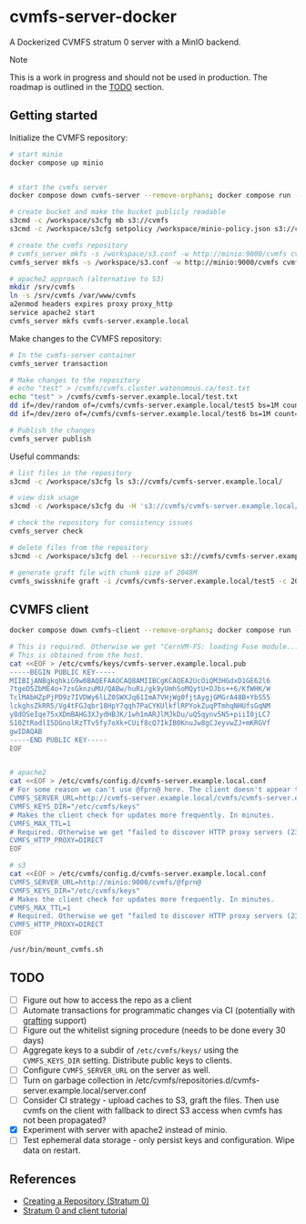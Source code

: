 # cvmfs-server-docker

A Dockerized CVMFS stratum 0 server with a MinIO backend.

> [!NOTE]
> This is a work in progress and should not be used in production. The roadmap is outlined in the [TODO](#TODO) section.

## Getting started

Initialize the CVMFS repository:

```bash
# start minio
docker compose up minio


# start the cvmfs server
docker compose down cvmfs-server --remove-orphans; docker compose run --service-ports cvmfs-server

# create bucket and make the bucket publicly readable
s3cmd -c /workspace/s3cfg mb s3://cvmfs
s3cmd -c /workspace/s3cfg setpolicy /workspace/minio-policy.json s3://cvmfs

# create the cvmfs repository
# cvmfs_server mkfs -s /workspace/s3.conf -w http://minio:9000/cvmfs cvmfs.cluster.watonomous.ca
cvmfs_server mkfs -s /workspace/s3.conf -w http://minio:9000/cvmfs cvmfs-server.example.local

# apache2 approach (alternative to S3)
mkdir /srv/cvmfs
ln -s /srv/cvmfs /var/www/cvmfs
a2enmod headers expires proxy proxy_http
service apache2 start
cvmfs_server mkfs cvmfs-server.example.local
```

Make changes to the CVMFS repository:

```bash
# In the cvmfs-server container
cvmfs_server transaction

# Make changes to the repository
# echo "test" > /cvmfs/cvmfs.cluster.watonomous.ca/test.txt
echo "test" > /cvmfs/cvmfs-server.example.local/test.txt
dd if=/dev/random of=/cvmfs/cvmfs-server.example.local/test5 bs=1M count=1024
dd if=/dev/zero of=/cvmfs/cvmfs-server.example.local/test6 bs=1M count=1024

# Publish the changes
cvmfs_server publish
```

Useful commands:

```bash
# list files in the repository
s3cmd -c /workspace/s3cfg ls s3://cvmfs/cvmfs-server.example.local/

# view disk usage
s3cmd -c /workspace/s3cfg du -H 's3://cvmfs/cvmfs-server.example.local/data/'

# check the repository for consistency issues
cvmfs_server check

# delete files from the repository
s3cmd -c /workspace/s3cfg del --recursive s3://cvmfs/cvmfs-server.example.local/data

# generate graft file with chunk size of 2048M
cvmfs_swissknife graft -i /cvmfs/cvmfs-server.example.local/test5 -c 2048
```


## CVMFS client

```bash
docker compose down cvmfs-client --remove-orphans; docker compose run --entrypoint sh cvmfs-client

# This is required. Otherwise we get "CernVM-FS: loading Fuse module... Failed to initialize root file catalog (16 - file catalog failure)"
# This is obtained from the host.
cat <<EOF > /etc/cvmfs/keys/cvmfs-server.example.local.pub 
-----BEGIN PUBLIC KEY-----
MIIBIjANBgkqhkiG9w0BAQEFAAOCAQ8AMIIBCgKCAQEA2UcOiQM3HGdxD1GE62l6
7tgeD5ZbME4o+7zsGknzuMU/QABw/huRi/gk9yUmhSoMQytU+DJbs++6/KfWHK/W
TclMAbHZpPjPD9z7IVDWy6lLZ0SWXJq61ImA7VHjWg0fjtAygjGMGrA48B+YbS55
lckghsZkRR5/Vg4tFGJqbr18HpY7qqh7PaCYKUlkflRPYokZuqPTmhqNHUfsGqNM
y8dOSeIqe75xXDmBAHG3XJydHBJK/1wh1mARJlMJkDu/uQ5qynv5N5+piiI0jLC7
S10ZtRodlI5DGnolRzTTv5fy7oXk+CUif8cQ7IkIB0KnuJw8gCJeyvwZJ+mKRGVf
gwIDAQAB
-----END PUBLIC KEY-----
EOF


# apache2
cat <<EOF > /etc/cvmfs/config.d/cvmfs-server.example.local.conf
# For some reason we can't use @fprn@ here. The client doesn't appear to do the substitution.
CVMFS_SERVER_URL=http://cvmfs-server.example.local/cvmfs/cvmfs-server.example.local
CVMFS_KEYS_DIR="/etc/cvmfs/keys"
# Makes the client check for updates more frequently. In minutes.
CVMFS_MAX_TTL=1
# Required. Otherwise we get "failed to discover HTTP proxy servers (23 - proxy auto-discovery failed)" on our custom cvmfs-server.
CVMFS_HTTP_PROXY=DIRECT
EOF

# s3
cat <<EOF > /etc/cvmfs/config.d/cvmfs-server.example.local.conf
CVMFS_SERVER_URL=http://minio:9000/cvmfs/@fprn@
CVMFS_KEYS_DIR="/etc/cvmfs/keys"
# Makes the client check for updates more frequently. In minutes.
CVMFS_MAX_TTL=1
# Required. Otherwise we get "failed to discover HTTP proxy servers (23 - proxy auto-discovery failed)" on our custom cvmfs-server.
CVMFS_HTTP_PROXY=DIRECT
EOF

/usr/bin/mount_cvmfs.sh
```

## TODO

- [ ] Figure out how to access the repo as a client
- [ ] Automate transactions for programmatic changes via CI (potentially with [grafting](https://cvmfs.readthedocs.io/en/stable/cpt-repo.html#grafting-files) support)
- [ ] Figure out the whitelist signing procedure (needs to be done every 30 days)
- [ ] Aggregate keys to a subdir of `/etc/cvmfs/keys/` using the `CVMFS_KEYS_DIR` setting. Distribute public keys to clients.
- [ ] Configure `CVMFS_SERVER_URL` on the server as well.
- [ ] Turn on garbage collection in /etc/cvmfs/repositories.d/cvmfs-server.example.local/server.conf
- [ ] Consider CI strategy - upload caches to S3, graft the files. Then use cvmfs on the client with fallback to direct S3 access when cvmfs has not been propagated?
- [x] Experiment with server with apache2 instead of minio.
- [ ] Test ephemeral data storage - only persist keys and configuration. Wipe data on restart.

## References

- [Creating a Repository (Stratum 0)](https://cvmfs.readthedocs.io/en/stable/cpt-repo.html)
- [Stratum 0 and client tutorial](https://cvmfs-contrib.github.io/cvmfs-tutorial-2021/02_stratum0_client/)